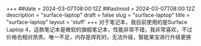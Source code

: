 +++
##date = 2024-03-07T08:00:12Z
##lastmod = 2024-03-07T08:00:12Z
description = "surface-laptop"
draft = false
slug = "surface-laptop"
title = "surface-laptop"
layout = 'stuff'
+++
对于笔记本，我目前使用的是Surface Laptop 4，这款笔记本是微软的旗舰笔记本，性能非常不错，我非常喜欢，不过价格也相对昂贵。唯一不足，内存是焊死的，无法升级，智能某宝进行升级更换
